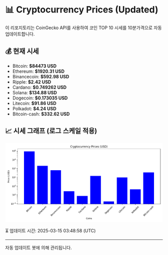 
# 📊 Cryptocurrency Prices (Updated)

이 리포지토리는 CoinGecko API를 사용하여 코인 TOP 10 시세를 10분가격으로 자동 업데이트합니다.

## 💰 현재 시세
- Bitcoin: **$84473 USD**
- Ethereum: **$1920.31 USD**
- Binancecoin: **$592.98 USD**
- Ripple: **$2.42 USD**
- Cardano: **$0.749262 USD**
- Solana: **$134.88 USD**
- Dogecoin: **$0.173035 USD**
- Litecoin: **$91.86 USD**
- Polkadot: **$4.24 USD**
- Bitcoin-cash: **$332.62 USD**

## 📈 시세 그래프 (로그 스케일 적용)
![Crypto Prices](crypto_prices.png)

⏳ 업데이트 시간: 2025-03-15 03:48:58 (UTC)

---
자동 업데이트 봇에 의해 관리됩니다.
